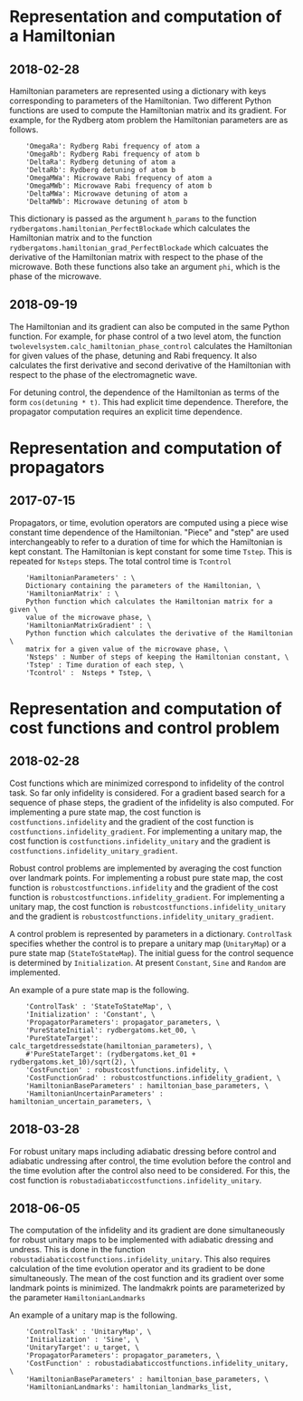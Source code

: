 # Representation and computation of a Hamiltonian
## 2018-02-28
Hamiltonian parameters are represented using a dictionary with keys corresponding to parameters of the Hamiltonian. Two different Python functions are used to compute the Hamiltonian matrix and its gradient. For example, for the Rydberg atom problem the Hamiltonian parameters are as follows.
```
    'OmegaRa': Rydberg Rabi frequency of atom a
    'OmegaRb': Rydberg Rabi frequency of atom b
    'DeltaRa': Rydberg detuning of atom a
    'DeltaRb': Rydberg detuning of atom b
    'OmegaMWa': Microwave Rabi frequency of atom a
    'OmegaMWb': Microwave Rabi frequency of atom b
    'DeltaMWa': Microwave detuning of atom a
    'DeltaMWb': Microwave detuning of atom b
```

This dictionary is passed as the argument `h_params` to the function `rydbergatoms.hamiltonian_PerfectBlockade` which calculates the Hamiltonian matrix and to the function `rydbergatoms.hamiltonian_grad_PerfectBlockade` which calcuates the derivative of the Hamiltonian matrix with respect to the phase of the microwave. Both these functions also take an argument `phi`, which is the phase of the microwave.

## 2018-09-19
The Hamiltonian and its gradient can also be computed in the same Python function. For example, for phase control of a two level atom, the function `twolevelsystem.calc_hamiltonian_phase_control` calculates the Hamiltonian for given values of the phase, detuning and Rabi frequency. It also calculates the first derivative and second derivative of the Hamiltonian with respect to the phase of the electromagnetic wave.

For detuning control, the dependence of the Hamiltonian as terms of the form `cos(detuning * t)`. This had explicit time dependence. Therefore, the propagator computation requires an explicit time dependence.

# Representation and computation of propagators
## 2017-07-15
Propagators, or time, evolution operators are computed using a piece wise constant time dependence of the Hamiltonian. "Piece" and "step" are used interchangeably to refer to a duration of time for which the Hamiltonian is kept constant. The Hamiltonian is kept constant for some time `Tstep`. This is repeated for `Nsteps` steps. The total control time is `Tcontrol`

```
    'HamiltonianParameters' : \
	Dictionary containing the parameters of the Hamiltonian, \
    'HamiltonianMatrix' : \
	Python function which calculates the Hamiltonian matrix for a given \
	value of the microwave phase, \
    'HamiltonianMatrixGradient' : \
	Python function which calculates the derivative of the Hamiltonian \
	matrix for a given value of the microwave phase, \
    'Nsteps' : Number of steps of keeping the Hamiltonian constant, \
    'Tstep' : Time duration of each step, \
    'Tcontrol' :  Nsteps * Tstep, \
```

# Representation and computation of cost functions and control problem
## 2018-02-28
Cost functions which are minimized correspond to infidelity of the control task. So far only infidelity is considered. For a gradient based search for a sequence of phase steps, the gradient of the infidelity is also computed. For implementing a pure state map, the cost function is `costfunctions.infidelity` and the gradient of the cost function is `costfunctions.infidelity_gradient`. For implementing a unitary map, the cost function is `costfunctions.infidelity_unitary` and the gradient is `costfunctions.infidelity_unitary_gradient`. 

Robust control problems are implemented by averaging the cost function over landmark points. For implementing a robust pure state map, the cost function is `robustcostfunctions.infidelity` and the gradient of the cost function is `robustcostfunctions.infidelity_gradient`. For implementing a unitary map, the cost function is `robustcostfunctions.infidelity_unitary` and the gradient is `robustcostfunctions.infidelity_unitary_gradient`. 

A control problem is represented by parameters in a dictionary. `ControlTask` specifies whether the control is to prepare a unitary map (`UnitaryMap`) or a pure state map (`StateToStateMap`). The initial guess for the control sequence is determined by `Initialization`. At present `Constant`, `Sine` and `Random` are implemented.

An example of a pure state map is the following.
```
    'ControlTask' : 'StateToStateMap', \
    'Initialization' : 'Constant', \
    'PropagatorParameters': propagator_parameters, \
    'PureStateInitial': rydbergatoms.ket_00, \
    'PureStateTarget': calc_targetdressedstate(hamiltonian_parameters), \
    #'PureStateTarget': (rydbergatoms.ket_01 + rydbergatoms.ket_10)/sqrt(2), \
    'CostFunction' : robustcostfunctions.infidelity, \
    'CostFunctionGrad' : robustcostfunctions.infidelity_gradient, \
    'HamiltonianBaseParameters' : hamiltonian_base_parameters, \
    'HamiltonianUncertainParameters' : hamiltonian_uncertain_parameters, \

```

## 2018-03-28
For robust unitary maps including adiabatic dressing before control and adiabatic undressing after control, the time evolution before the control and the time evolution after the control also need to be considered. For this, the cost function is `robustadiabaticcostfunctions.infidelity_unitary`.

## 2018-06-05
The computation of the infidelity and its gradient are done simultaneously for robust unitary maps to be implemented with adiabatic dressing and undress. This is done in the function `robustadiabaticcostfunctions.infidelity_unitary`. This also requires calculation of the time evolution operator and its gradient to be done simultaneously. The mean of the cost function and its gradient over some landmark points is minimized. The landmakrk points are parameterized by the parameter `HamiltonianLandmarks`

An example of a unitary map is the following.
```
    'ControlTask' : 'UnitaryMap', \
    'Initialization' : 'Sine', \
    'UnitaryTarget': u_target, \
    'PropagatorParameters': propagator_parameters, \
    'CostFunction' : robustadiabaticcostfunctions.infidelity_unitary, \
    'HamiltonianBaseParameters' : hamiltonian_base_parameters, \
    'HamiltonianLandmarks': hamiltonian_landmarks_list,
```

